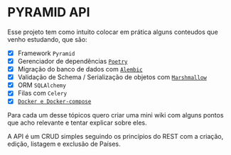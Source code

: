 # PYRAMID API

Esse projeto tem como intuito colocar em prática alguns conteudos que venho estudando, que são:
 - [x] Framework `Pyramid`
 - [x] Gerenciador de dependências [`Poetry`](docs/poetry.md)
 - [x] Migração do banco de dados com [`Alembic`](docs/alembic.md)
 - [x] Validação de Schema / Serialização de objetos com [`Marshmallow`](docs/marshmallow.md)
 - [x] ORM `SQLAlchemy`
 - [x] Filas com `Celery`
 - [x] [`Docker e Docker-compose`](docs/docker.md)

Para cada um desse tópicos quero criar uma mini wiki com alguns pontos que acho relevante e tentar explicar sobre eles.

A API é um CRUD simples seguindo os princípios do REST com a criação, edição, listagem e exclusão de Países.
